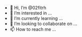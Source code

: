 - 👋 Hi, I’m @02fitrh
- 👀 I’m interested in ...
- 🌱 I’m currently learning ...
- 💞️ I’m looking to collaborate on ...
- 📫 How to reach me ...

<!---
02fitrh/02fitrh is a ✨ special ✨ repository because its `README.md` (this file) appears on your GitHub profile.
You can click the Preview link to take a look at your changes.
--->

